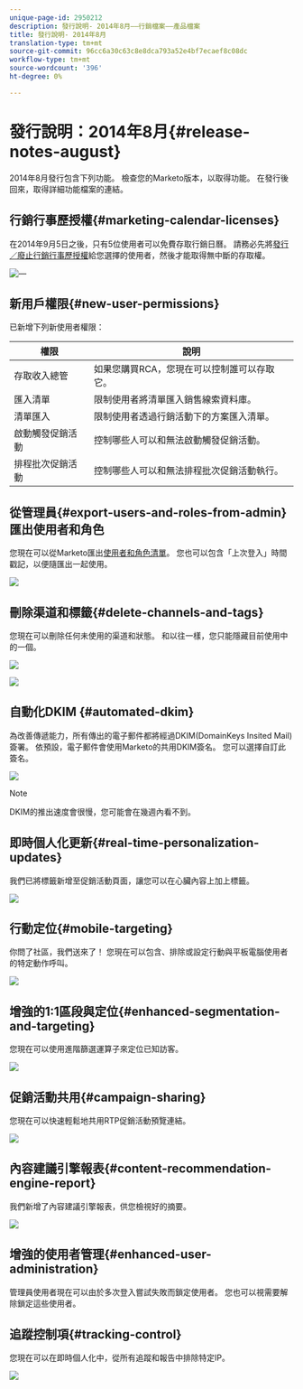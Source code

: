 ```yaml
---
unique-page-id: 2950212
description: 發行說明- 2014年8月——行銷檔案——產品檔案
title: 發行說明- 2014年8月
translation-type: tm+mt
source-git-commit: 96cc6a30c63c8e8dca793a52e4bf7ecaef8c08dc
workflow-type: tm+mt
source-wordcount: '396'
ht-degree: 0%

---
```



# 發行說明：2014年8月{#release-notes-august}

2014年8月發行包含下列功能。 檢查您的Marketo版本，以取得功能。 在發行後回來，取得詳細功能檔案的連結。

## 行銷行事歷授權{#marketing-calendar-licenses}

在2014年9月5日之後，只有5位使用者可以免費存取行銷日曆。 請務必先將[發行／廢止行銷行事歷授權](../../product-docs/core-marketo-concepts/marketing-calendar/understanding-the-calendar/issue-revoke-a-marketing-calendar-license.md)給您選擇的使用者，然後才能取得無中斷的存取權。

![—](assets/image2014-9-16-9-3a45-3a52.png)

## 新用戶權限{#new-user-permissions}

已新增下列新使用者權限：

| 權限 | 說明 |
|---|---|
| 存取收入總管 | 如果您購買RCA，您現在可以控制誰可以存取它。 |
| 匯入清單 | 限制使用者將清單匯入銷售線索資料庫。 |
| 清單匯入 | 限制使用者透過行銷活動下的方案匯入清單。 |
| 啟動觸發促銷活動 | 控制哪些人可以和無法啟動觸發促銷活動。 |
| 排程批次促銷活動 | 控制哪些人可以和無法排程批次促銷活動執行。 |

## 從管理員{#export-users-and-roles-from-admin}匯出使用者和角色

您現在可以從Marketo匯出[使用者和角色清單](../../product-docs/administration/users-and-roles/export-a-list-of-users-and-roles.md)。 您也可以包含「上次登入」時間戳記，以便隨匯出一起使用。

![](assets/image2014-9-16-12-3a20-3a16.png)

## 刪除渠道和標籤{#delete-channels-and-tags}

您現在可以刪除任何未使用的渠道和狀態。 和以往一樣，您只能隱藏目前使用中的一個。

![](assets/image2014-9-16-12-3a20-3a30.png)

![](assets/image2014-9-16-12-3a23-3a4.png)

## 自動化DKIM {#automated-dkim}

為改善傳遞能力，所有傳出的電子郵件都將經過DKIM(DomainKeys Insited Mail)簽署。 依預設，電子郵件會使用Marketo的共用DKIM簽名。 您可以選擇自訂此簽名。

![](assets/image2014-9-16-12-3a23-3a16.png)

>[!NOTE]
>
>DKIM的推出速度會很慢，您可能會在幾週內看不到。

## 即時個人化更新{#real-time-personalization-updates}

我們已將標籤新增至促銷活動頁面，讓您可以在心臟內容上加上標籤。

![](assets/image2014-9-16-12-3a23-3a28.png)

## 行動定位{#mobile-targeting}

你問了社區，我們送來了！ 您現在可以包含、排除或設定行動與平板電腦使用者的特定動作呼叫。

![](assets/image2014-9-16-12-3a23-3a43.png)

## 增強的1:1區段與定位{#enhanced-segmentation-and-targeting}

您現在可以使用進階篩選運算子來定位已知訪客。

![](assets/image2014-9-16-12-3a23-3a56.png)

## 促銷活動共用{#campaign-sharing}

您現在可以快速輕鬆地共用RTP促銷活動預覽連結。

![](assets/image2014-9-16-12-3a24-3a22.png)

## 內容建議引擎報表{#content-recommendation-engine-report}

我們新增了內容建議引擎報表，供您檢視好的摘要。

![](assets/image2014-9-16-12-3a24-3a42.png)

## 增強的使用者管理{#enhanced-user-administration}

管理員使用者現在可以由於多次登入嘗試失敗而鎖定使用者。 您也可以視需要解除鎖定這些使用者。

## 追蹤控制項{#tracking-control}

您現在可以在即時個人化中，從所有追蹤和報告中排除特定IP。

![](assets/image2014-9-16-12-3a24-3a55.png)

